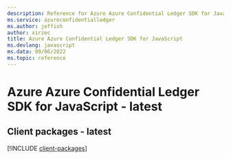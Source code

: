 ```yaml
---
description: Reference for Azure Azure Confidential Ledger SDK for JavaScript
ms.service: azureconfidentialledger
ms.author: jeffish
author: xirzec
title: Azure Azure Confidential Ledger SDK for JavaScript
ms.devlang: javascript
ms.data: 09/06/2022
ms.topic: reference
---
```

# Azure Azure Confidential Ledger SDK for JavaScript - latest

## Client packages - latest
[!INCLUDE [client-packages](azure-confidential-ledger-client-index.md)]